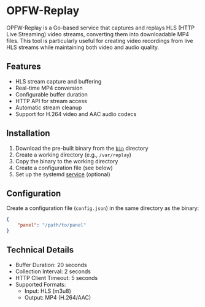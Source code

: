 # OPFW-Replay

OPFW-Replay is a Go-based service that captures and replays HLS (HTTP Live Streaming) video streams, converting them into downloadable MP4 files. This tool is particularly useful for creating video recordings from live HLS streams while maintaining both video and audio quality.

## Features

- HLS stream capture and buffering
- Real-time MP4 conversion
- Configurable buffer duration
- HTTP API for stream access
- Automatic stream cleanup
- Support for H.264 video and AAC audio codecs

## Installation

1. Download the pre-built binary from the [`bin`](bin/replay) directory
2. Create a working directory (e.g., `/var/replay`)
3. Copy the binary to the working directory
4. Create a configuration file (see below)
5. Set up the systemd [service](replay.service) (optional)

## Configuration

Create a configuration file (`config.json`) in the same directory as the binary:
```json
{
    "panel": "/path/to/panel"
}
```

## Technical Details

- Buffer Duration: 20 seconds
- Collection Interval: 2 seconds
- HTTP Client Timeout: 5 seconds
- Supported Formats:
  - Input: HLS (m3u8)
  - Output: MP4 (H.264/AAC)